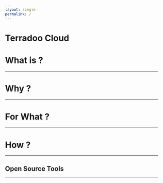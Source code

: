 ```yaml
---
layout: single
permalink: /
---
```


# Terradoo Cloud

# What is ?
-----------

# Why ?
-------

# For What ?
------------

# How ?
-------

## Open Source Tools
--------------------